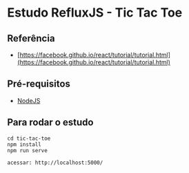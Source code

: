 Estudo RefluxJS - Tic Tac Toe
=========================

## Referência

- [https://facebook.github.io/react/tutorial/tutorial.html](https://facebook.github.io/react/tutorial/tutorial.html)

## Pré-requisitos	

- [NodeJS](https://nodejs.org/en/download/)

## Para rodar o estudo

```
cd tic-tac-toe
npm install
npm run serve

acessar: http://localhost:5000/
```

